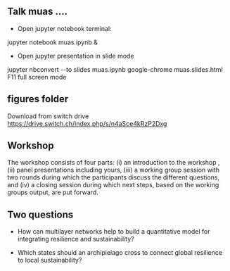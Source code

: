 ## Talk muas ....

* Open jupyter notebook terminal: 

jupyter notebook muas.ipynb &

* Open jupyter presentation in slide mode

jupyter nbconvert --to slides muas.ipynb
google-chrome muas.slides.html
F11 full screen mode

## figures folder 

Download from switch drive https://drive.switch.ch/index.php/s/n4aSce4kRzP2Dxg


## Workshop 

The workshop consists of four parts: (i) an introduction to the workshop , (ii) panel presentations including yours, (iii) a working group session with two rounds during which the participants discuss the different questions, and (iv) a closing session during which next steps, based on the working groups output, are put forward. 


## Two questions

* How can multilayer networks help to build a quantitative model for integrating resilience and sustainability?

* Which states should an archipielago cross to connect global resilience to local sustainability?

